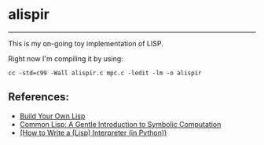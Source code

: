 alispir
=======
***

 This is my on-going toy implementation of LISP.
 
 Right now I'm compiling it by using:
 ```
 cc -std=c99 -Wall alispir.c mpc.c -ledit -lm -o alispir
 ```

References:
--------

 * [Build Your Own Lisp](http://www.buildyourownlisp.com/)
 * [Common Lisp: A Gentle Introduction to Symbolic Computation](http://www-cgi.cs.cmu.edu/afs/cs.cmu.edu/user/dst/www/LispBook/index.html)
 * [(How to Write a (Lisp) Interpreter (in Python))](http://norvig.com/lispy.html)
